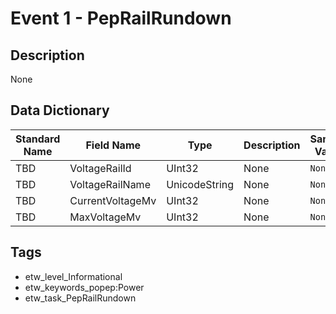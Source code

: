 # Event 1 - PepRailRundown

## Description
None

## Data Dictionary
|Standard Name|Field Name|Type|Description|Sample Value|
|---|---|---|---|---|
|TBD|VoltageRailId|UInt32|None|`None`|
|TBD|VoltageRailName|UnicodeString|None|`None`|
|TBD|CurrentVoltageMv|UInt32|None|`None`|
|TBD|MaxVoltageMv|UInt32|None|`None`|

## Tags
* etw_level_Informational
* etw_keywords_popep:Power
* etw_task_PepRailRundown